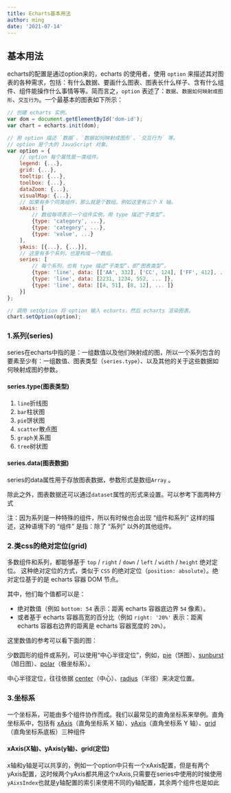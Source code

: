 ```yaml
---
title: Echarts基本用法
author: ming
date: '2021-07-14'
---
```


## 基本用法

echarts的配置是通过option来的，echarts 的使用者，使用 `option` 来描述其对图表的各种需求，包括：有什么数据、要画什么图表、图表长什么样子、含有什么组件、组件能操作什么事情等等。简而言之，`option` 表述了：`数据`、`数据如何映射成图形`、`交互行为`。一个最基本的图表如下所示：

```javascript
// 创建 echarts 实例。
var dom = document.getElementById('dom-id');
var chart = echarts.init(dom);

// 用 option 描述 `数据`、`数据如何映射成图形`、`交互行为` 等。
// option 是个大的 JavaScript 对象。
var option = {
    // option 每个属性是一类组件。
    legend: {...},
    grid: {...},
    tooltip: {...},
    toolbox: {...},
    dataZoom: {...},
    visualMap: {...},
    // 如果有多个同类组件，那么就是个数组。例如这里有三个 X 轴。
    xAxis: [
        // 数组每项表示一个组件实例，用 type 描述“子类型”。
        {type: 'category', ...},
        {type: 'category', ...},
        {type: 'value', ...}
    ],
    yAxis: [{...}, {...}],
    // 这里有多个系列，也是构成一个数组。
    series: [
        // 每个系列，也有 type 描述“子类型”，即“图表类型”。
        {type: 'line', data: [['AA', 332], ['CC', 124], ['FF', 412], ... ]},
        {type: 'line', data: [2231, 1234, 552, ... ]},
        {type: 'line', data: [[4, 51], [8, 12], ... ]}
    }]
};

// 调用 setOption 将 option 输入 echarts，然后 echarts 渲染图表。
chart.setOption(option);
```



### 1.系列(series)

series在echarts中指的是：一组数值以及他们映射成的图，所以一个系列包含的要素至少有：一组数值、图表类型（`series.type`）、以及其他的关于这些数据如何映射成图的参数。

#### series.type(图表类型)

1. `line`折线图
2. `bar`柱状图
3. `pie`饼状图
4. `scatter`散点图
5. `graph`关系图
6. `tree`树状图

 #### series.data(图表数据)

series的data属性用于存放图表数据，参数形式是数组`Array` 。

除此之外，图表数据还可以通过`dataset`属性的形式来设置。可以参考下面两种方式


注：因为系列是一种特殊的组件，所以有时候也会出现 “组件和系列” 这样的描述，这种语境下的 “组件” 是指：除了 “系列” 以外的其他组件。

 ### 2.类css的绝对定位(grid)

多数组件和系列，都能够基于 `top` / `right` / `down` / `left` / `width` / `height` 绝对定位。 这种绝对定位的方式，类似于 `CSS` 的绝对定位（`position: absolute`）。绝对定位基于的是 echarts 容器 DOM 节点。

其中，他们每个值都可以是：

- 绝对数值（例如 `bottom: 54` 表示：距离 echarts 容器底边界 `54` 像素）。
- 或者基于 echarts 容器高宽的百分比（例如 `right: '20%'` 表示：距离 echarts 容器右边界的距离是 echarts 容器宽度的 `20%`）。

这里数值的参考可以看下面的图：


少数圆形的组件或系列，可以使用“中心半径定位”，例如，[pie](https://echarts.apache.org/zh/option.html#series-pie)（饼图）、[sunburst](https://echarts.apache.org/zh/option.html#series-sunburst)（旭日图）、[polar](https://echarts.apache.org/zh/option.html#polar)（极坐标系）。

中心半径定位，往往依据 [center](https://echarts.apache.org/zh/option.html#series-pie.center)（中心）、[radius](https://echarts.apache.org/zh/option.html#series-pie.radius)（半径）来决定位置。

### 3.坐标系

一个坐标系，可能由多个组件协作而成。我们以最常见的直角坐标系来举例。直角坐标系中，包括有 [xAxis](https://echarts.apache.org/zh/option.html#xAxis)（直角坐标系 X 轴）、[yAxis](https://echarts.apache.org/zh/option.html#yAxis)（直角坐标系 Y 轴）、[grid](https://echarts.apache.org/zh/option.html#grid)（直角坐标系底板）三种组件

#### xAxis(X轴)、yAxis(y轴)、grid(定位)

x轴和y轴是可以共享的，例如一个option中只有一个xAxis配置，但是有两个yAxis配置，这时候两个yAxis都共用这个xAxis,只需要在series中使用的时候使用`yAixsIndex`也就是y轴配置的索引来使用不同的y轴配置，其余两个组件也是如此



